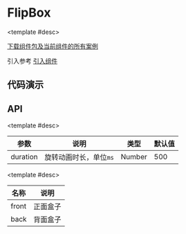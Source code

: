 <script setup>
  import FlipBox from './Components/FlipBox/demo/index.vue'
</script>

# FlipBox

<ContainerBox title="介绍">
<template #desc>
翻转至背面
</template>
</ContainerBox>

<ContainerBox title="下载并引入">

<template #desc>

[下载组件包及当前组件的所有案例](https://gitee.com/lengyibai/lib3-component-packages/raw/master/Lib/static/LibFlipBox.zip)

引入参考 [引入组件](/Components/base/start.html)

</template>
</ContainerBox>

## 代码演示

<ContainerBox title="基础用法">
<div class="demoBox">
<FlipBox />
</div>

<ShowCode>
<template #codes>

```vue
<template>
  <div class="demo">
    <LibFlipBox>
      <template #front>
        <div class="box flex">鼠标放上来</div>
      </template>
      <template #back>
        <div class="box flex">鼠标移出去</div>
      </template>
    </LibFlipBox>
  </div>
</template>
<style scoped>
.demo {
  width: 100%;
  height: 300px;
  font-size: 4vw;
}
.box {
  height: 100%;
  background-color: #eee;
}
.flex {
  display: flex;
  justify-content: center;
  align-items: center;
}
</style>
```

</template>
</ShowCode>
</ContainerBox>

## API

<ContainerBox title="Props">

<template #desc>

| 参数     | 说明                   | 类型   | 默认值 |
| -------- | ---------------------- | ------ | ------ |
| duration | 旋转动画时长，单位`ms` | Number | 500    |

</template>
</ContainerBox>

<ContainerBox title="Slots">

<template #desc>

| 名称  | 说明     |
| ----- | -------- |
| front | 正面盒子 |
| back  | 背面盒子 |

</template>
</ContainerBox>
